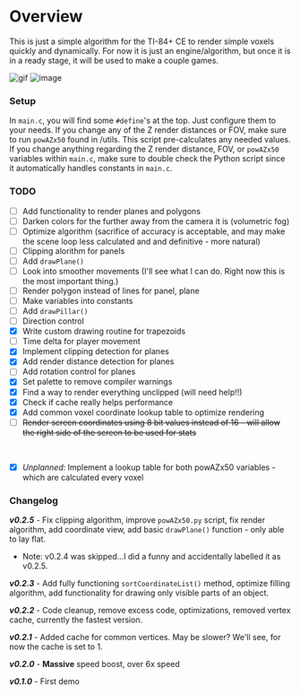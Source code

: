 # Overview

This is just a simple algorithm for the TI-84+ CE to render simple voxels quickly and dynamically. For now it is just an engine/algorithm, but once it is in a ready stage, it will be used to make a couple games.

![gif](https://cdn.discordapp.com/attachments/1168344250908418078/1168599163961868358/screen.gif) ![image](https://cdn.discordapp.com/attachments/772599413247442948/1168328775025561660/wireframe1.png)

### Setup

In `main.c`, you will find some `#define`'s at the top. Just configure them to your needs. If you change any of the Z render distances or FOV, make sure to run `powAZx50` found in /utils. This script pre-calculates any needed values. If you change anything regarding the Z render distance, FOV, or `powAZx50` variables within `main.c`, make sure to double check the Python script since it automatically handles constants in `main.c`.

### TODO


 - [ ] Add functionality to render planes and polygons
 - [ ] Darken colors for the further away from the camera it is (volumetric fog)
 - [ ] Optimize algorithm (sacrifice of accuracy is acceptable, and may make the scene loop less calculated and and definitive - more natural)
 - [ ] Clipping alorithm for panels
 - [ ] Add `drawPlane()`
 - [ ] Look into smoother movements (I'll see what I can do. Right now this is the most important thing.)
 - [ ] Render polygon instead of lines for panel, plane
 - [ ] Make variables into constants
 - [ ] Add `drawPillar()`
 - [ ] Direction control
 - [x] Write custom drawing routine for trapezoids
 - [ ] Time delta for player movement
 - [x] Implement clipping detection for planes
 - [x] Add render distance detection for planes
 - [ ] Add rotation control for planes
 - [x] Set palette to remove compiler warnings
 - [x] Find a way to render everything unclipped (will need help!!)
 - [x] Check if cache really helps performance
 - [x] Add common voxel coordinate lookup table to optimize rendering
 - [ ] ~~Render screen coordinates using 8 bit values instead of 16 - will allow the right side of the screen to be used for stats~~

<br>

 - [x] *Unplanned*: Implement a lookup table for both powAZx50 variables - which are calculated every voxel
### Changelog

***v0.2.5*** - Fix clipping algorithm, improve `powAZx50.py` script, fix render algorithm, add coordinate view, add basic `drawPlane()` function - only able to lay flat.

 - Note: v0.2.4 was skipped...I did a funny and accidentally labelled it as v0.2.5.

***v0.2.3*** - Add fully functioning `sortCoordinateList()` method, optimize filling algorithm, add functionality for drawing only visible parts of an object.

***v0.2.2*** - Code cleanup, remove excess code, optimizations, removed vertex cache, currently the fastest version.

***v0.2.1*** - Added cache for common vertices. May be slower? We'll see, for now the cache is set to 1.

***v0.2.0*** - **Massive** speed boost, over 6x speed

***v0.1.0*** - First demo
